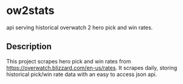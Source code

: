 # ow2stats

api serving historical overwatch 2 hero pick and win rates.

## Description

This project scrapes hero pick and win rates from <https://overwatch.blizzard.com/en-us/rates>. It scrapes daily, storing historical pick/win rate data with an easy to access json api.
